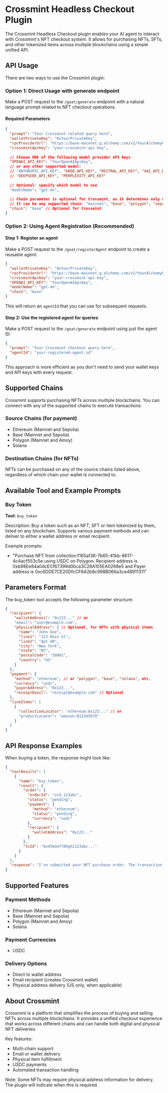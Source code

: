 # Crossmint Headless Checkout Plugin

The Crossmint Headless Checkout plugin enables your AI agent to interact with Crossmint's NFT checkout system. It allows for purchasing NFTs, SFTs, and other tokenized items across multiple blockchains using a simple unified API.

## API Usage

There are two ways to use the Crossmint plugin:

### Option 1: Direct Usage with generate endpoint

Make a POST request to the `/goat/generate` endpoint with a natural language prompt related to NFT checkout operations.

#### Required Parameters

```json
{
  "prompt": "Your Crossmint-related query here",
  "walletPrivateKey": "0xYourPrivateKey",
  "rpcProviderUrl": "https://base-mainnet.g.alchemy.com/v2/YourAlchemyKey",
  "crossmintApiKey": "your-crossmint-api-key",
  
  // Choose ONE of the following model provider API keys
  "OPENAI_API_KEY": "YourOpenAIApiKey",
  // or any other supported model:
  // "ANTHROPIC_API_KEY", "GROQ_API_KEY", "MISTRAL_API_KEY", "XAI_API_KEY", 
  // "DEEPSEEK_API_KEY", "PERPLEXITY_API_KEY"
  
  // Optional: specify which model to use
  "modelName": "gpt-4o",
  
  // Chain parameter is optional for Crossmint, as it determines only which wallet will execute transactions
  // It can be any supported chain: "mainnet", "base", "polygon", "sepolia", etc.
  "chain": "base" // Optional for Crossmint
}
```

### Option 2: Using Agent Registration (Recommended)

#### Step 1: Register an agent

Make a POST request to the `/goat/registerAgent` endpoint to create a reusable agent:

```json
{
  "walletPrivateKey": "0xYourPrivateKey",
  "rpcProviderUrl": "https://base-mainnet.g.alchemy.com/v2/YourAlchemyKey",
  "crossmintApiKey": "your-crossmint-api-key",
  "OPENAI_API_KEY": "YourOpenAIApiKey",
  "modelName": "gpt-4o",
  "chain": "base"
}
```

This will return an `agentId` that you can use for subsequent requests.

#### Step 2: Use the registered agent for queries

Make a POST request to the `/goat/generate` endpoint using just the agent ID:

```json
{
  "prompt": "Your Crossmint checkout query here",
  "agentId": "your-registered-agent-id"
}
```

This approach is more efficient as you don't need to send your wallet keys and API keys with every request.

## Supported Chains

Crossmint supports purchasing NFTs across multiple blockchains. You can connect with any of the supported chains to execute transactions:

### Source Chains (for payment)
- Ethereum (Mainnet and Sepolia)
- Base (Mainnet and Sepolia)
- Polygon (Mainnet and Amoy)
- Solana

### Destination Chains (for NFTs)
NFTs can be purchased on any of the source chains listed above, regardless of which chain your wallet is connected to.

## Available Tool and Example Prompts

### Buy Token

**Tool:** `buy_token`

Description: Buy a token such as an NFT, SFT or item tokenized by them, listed on any blockchain. Supports various payment methods and can deliver to either a wallet address or email recipient.

Example prompts:
- "Purchase NFT from collection:f165af36-7b65-41bb-8617-4c4acf553c5e using USDC on Polygon. Recipient address is 0xb98Ee84a0dcECf67399d0bca3C28A105EA0268e5 and Payer address is 0xc6DDE7CE20DfcCF6A2b8c998B066a3ce48911311"

## Parameters Format

The buy_token tool accepts the following parameter structure:

```json
{
  "recipient": {
    "walletAddress": "0x123..." // or
    "email": "user@example.com",
    "physicalAddress": { // Optional, for NFTs with physical items
      "name": "John Doe",
      "line1": "123 Main St",
      "line2": "Apt 4B",
      "city": "New York",
      "state": "NY",
      "postalCode": "10001",
      "country": "US"
    }
  },
  "payment": {
    "method": "ethereum", // or "polygon", "base", "solana", etc.
    "currency": "usdc",
    "payerAddress": "0x123...",
    "receiptEmail": "receipt@example.com" // Optional
  },
  "lineItems": [
    {
      "collectionLocator": "ethereum:0x123..." // or
      "productLocator": "amazon:B12345678"
    }
  ]
}
```

## API Response Examples

When buying a token, the response might look like:

```json
{
  "toolResults": [
    {
      "name": "buy_token",
      "result": {
        "order": {
          "orderId": "ord_123abc",
          "status": "pending",
          "payment": {
            "method": "ethereum",
            "status": "pending",
            "currency": "usdc"
          },
          "recipient": {
            "walletAddress": "0x123..."
          }
        },
        "txId": "0x456def789ghi123abc..."
      }
    }
  ],
  "response": "I've submitted your NFT purchase order. The transaction has been sent with hash 0x456def789ghi123abc... Once confirmed, the NFT will be delivered to your wallet address."
}
```

## Supported Features

### Payment Methods
- Ethereum (Mainnet and Sepolia)
- Base (Mainnet and Sepolia)
- Polygon (Mainnet and Amoy)
- Solana

### Payment Currencies
- USDC

### Delivery Options
- Direct to wallet address
- Email recipient (creates Crossmint wallet)
- Physical address delivery (US only, when applicable)

## About Crossmint

Crossmint is a platform that simplifies the process of buying and selling NFTs across multiple blockchains. It provides a unified checkout experience that works across different chains and can handle both digital and physical NFT deliveries.

Key features:
- Multi-chain support
- Email or wallet delivery
- Physical item fulfillment
- USDC payments
- Automated transaction handling

Note: Some NFTs may require physical address information for delivery. The plugin will indicate when this is required. 